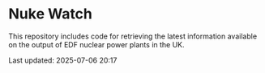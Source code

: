 # Nuke Watch

This repository includes code for retrieving the latest information available on the output of EDF nuclear power plants in the UK.

Last updated: 2025-07-06 20:17